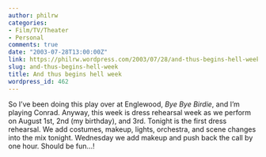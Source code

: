 ```yaml
---
author: philrw
categories:
- Film/TV/Theater
- Personal
comments: true
date: "2003-07-28T13:00:00Z"
link: https://philrw.wordpress.com/2003/07/28/and-thus-begins-hell-week/
slug: and-thus-begins-hell-week
title: And thus begins hell week
wordpress_id: 462
---
```


So I’ve been doing this play over at Englewood, _Bye Bye Birdie_, and I’m playing Conrad. Anyway, this week is dress rehearsal week as we perform on August 1st, 2nd (my birthday), and 3rd. Tonight is the first dress rehearsal. We add costumes, makeup, lights, orchestra, and scene changes into the mix tonight. Wednesday we add makeup and push back the call by one hour. Should be fun...!
